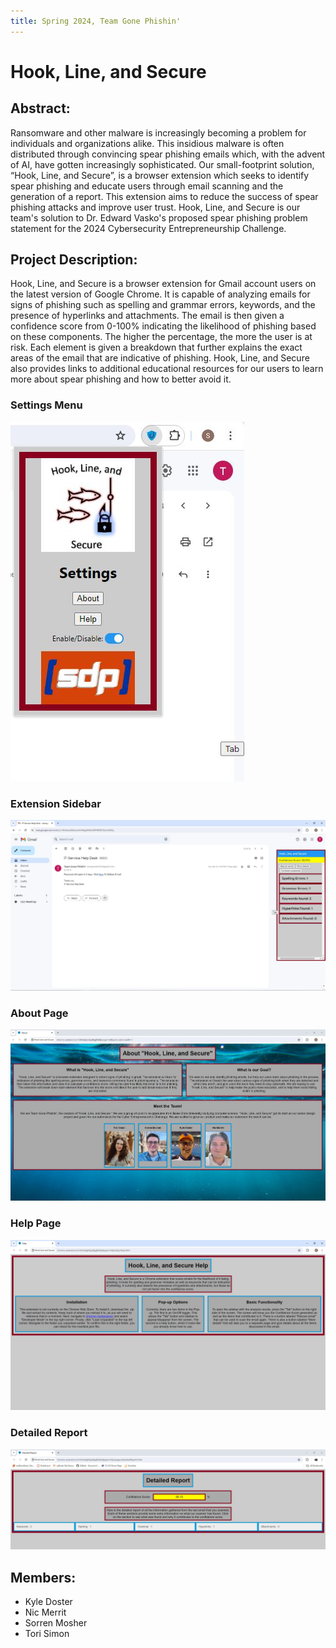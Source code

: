 ```yaml
---
title: Spring 2024, Team Gone Phishin'
---
```

# Hook, Line, and Secure

## Abstract:
Ransomware and other malware is increasingly becoming a problem for individuals and organizations alike. This insidious malware is often distributed through convincing spear phishing emails which, with the advent of AI, have gotten increasingly sophisticated. Our small-footprint solution, “Hook, Line, and Secure”, is a browser extension which seeks to identify spear phishing and educate users through email scanning and the generation of a report. This extension aims to reduce the success of spear phishing attacks and improve user trust. Hook, Line, and Secure is our team's solution to Dr. Edward Vasko's proposed spear phishing problem statement for the 2024 Cybersecurity Entrepreneurship Challenge.

## Project Description:
Hook, Line, and Secure is a browser extension for Gmail account users on the latest version of Google Chrome. It is capable of analyzing emails for signs of phishing such as spelling and grammar errors, keywords, and the presence of hyperlinks and attachments. The email is then given a confidence score from 0-100% indicating the likelihood of phishing based on these components. The higher the percentage, the more the user is at risk. Each element is given a breakdown that further explains the exact areas of the email that are indicative of phishing. Hook, Line, and Secure also provides links to additional educational resources for our users to learn more about spear phishing and how to better avoid it.

### Settings Menu
![Settings Menu](settings-menu.JPG)

### Extension Sidebar
![Sidebar](sidebar.JPG)

### About Page
![About Page](about-page.JPG)

### Help Page
![Help Page](help-page.JPG)

### Detailed Report
![Detailed Report](report-page.JPG)

## Members:
 - Kyle Doster
 - Nic Merrit
 - Sorren Mosher
 - Tori Simon
